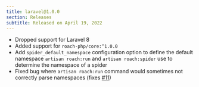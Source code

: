```yaml
---
title: laravel@1.0.0
section: Releases
subtitle: Released on April 19, 2022
---
```


- Dropped support for Laravel 8
- Added support for `roach-php/core:^1.0.0`
- Add `spider_default_namespace` configuration option to define the default namespace `artisan roach:run` and `artisan roach:spider` use to determine the namespace of a spider
- Fixed bug where `artisan roach:run` command would sometimes not correctly parse namespaces (fixes [#11](https://github.com/roach-php/laravel/issues/11))